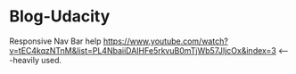 # Blog-Udacity

Responsive Nav Bar help https://www.youtube.com/watch?v=tEC4kqzNTnM&list=PL4NbaiiDAIHFe5rkvuB0mTjWb57JIjcOx&index=3  <---heavily used.
